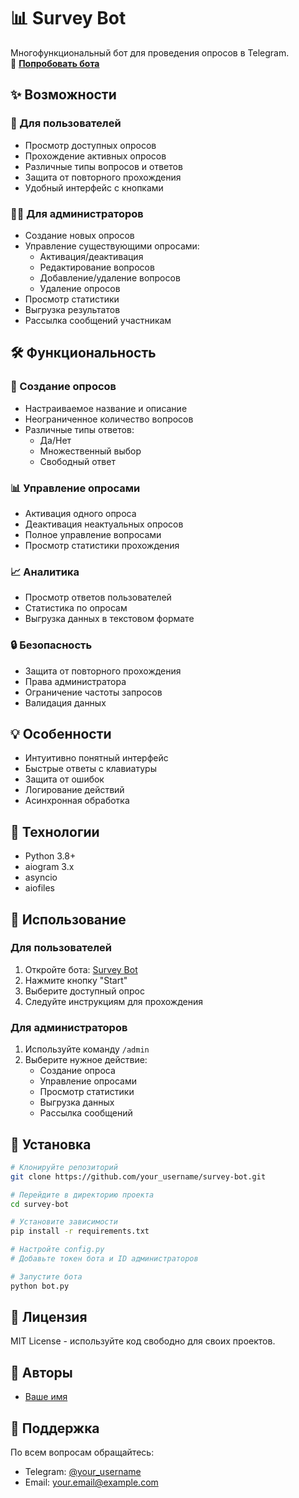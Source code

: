 # 📊 Survey Bot

Многофункциональный бот для проведения опросов в Telegram.  
🤖 **[Попробовать бота](https://t.me/your_bot_username)**

## ✨ Возможности

### 👥 Для пользователей
- Просмотр доступных опросов
- Прохождение активных опросов
- Различные типы вопросов и ответов
- Защита от повторного прохождения
- Удобный интерфейс с кнопками

### 👨‍💻 Для администраторов
- Создание новых опросов
- Управление существующими опросами:
  - Активация/деактивация
  - Редактирование вопросов
  - Добавление/удаление вопросов
  - Удаление опросов
- Просмотр статистики
- Выгрузка результатов
- Рассылка сообщений участникам

## 🛠 Функциональность

### 📝 Создание опросов
- Настраиваемое название и описание
- Неограниченное количество вопросов
- Различные типы ответов:
  - Да/Нет
  - Множественный выбор
  - Свободный ответ

### 📊 Управление опросами
- Активация одного опроса
- Деактивация неактуальных опросов
- Полное управление вопросами
- Просмотр статистики прохождения

### 📈 Аналитика
- Просмотр ответов пользователей
- Статистика по опросам
- Выгрузка данных в текстовом формате

### 🔒 Безопасность
- Защита от повторного прохождения
- Права администратора
- Ограничение частоты запросов
- Валидация данных

## 💡 Особенности
- Интуитивно понятный интерфейс
- Быстрые ответы с клавиатуры
- Защита от ошибок
- Логирование действий
- Асинхронная обработка

## 🚀 Технологии
- Python 3.8+
- aiogram 3.x
- asyncio
- aiofiles

## 📱 Использование

### Для пользователей
1. Откройте бота: [Survey Bot](https://t.me/your_bot_username)
2. Нажмите кнопку "Start"
3. Выберите доступный опрос
4. Следуйте инструкциям для прохождения

### Для администраторов
1. Используйте команду `/admin`
2. Выберите нужное действие:
   - Создание опроса
   - Управление опросами
   - Просмотр статистики
   - Выгрузка данных
   - Рассылка сообщений

## 🔧 Установка

```bash
# Клонируйте репозиторий
git clone https://github.com/your_username/survey-bot.git

# Перейдите в директорию проекта
cd survey-bot

# Установите зависимости
pip install -r requirements.txt

# Настройте config.py
# Добавьте токен бота и ID администраторов

# Запустите бота
python bot.py
```

## 📄 Лицензия
MIT License - используйте код свободно для своих проектов.

## 👥 Авторы
- [Ваше имя](https://github.com/your_username)

## 🤝 Поддержка
По всем вопросам обращайтесь:
- Telegram: [@your_username](https://t.me/your_username)
- Email: your.email@example.com 